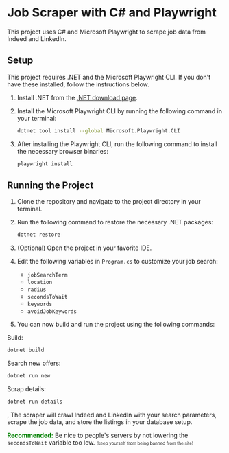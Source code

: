 # Job Scraper with C# and Playwright

This project uses C# and Microsoft Playwright to scrape job data from Indeed and LinkedIn.

## Setup

This project requires .NET and the Microsoft Playwright CLI. If you don't have these installed, follow the instructions below.

1. Install .NET from the [.NET download page](https://dotnet.microsoft.com/download).

2. Install the Microsoft Playwright CLI by running the following command in your terminal:

   ```bash
   dotnet tool install --global Microsoft.Playwright.CLI
   ```

3. After installing the Playwright CLI, run the following command to install the necessary browser binaries:

   ```bash
   playwright install
   ```

## Running the Project

1. Clone the repository and navigate to the project directory in your terminal.

2. Run the following command to restore the necessary .NET packages:

   ```bash
   dotnet restore
   ```

3. (Optional) Open the project in your favorite IDE.

4. Edit the following variables in `Program.cs` to customize your job search:
   - `jobSearchTerm`
   - `location`
   - `radius`
   - `secondsToWait`
   - `keywords`
   - `avoidJobKeywords`

3. You can now build and run the project using the following commands:

Build:
```bash
dotnet build
```
   
Search new offers:
```bash
dotnet run new
```

Scrap details:

```bash
dotnet run details
```
,
The scraper will crawl Indeed and LinkedIn with your search parameters, scrape the job data, and store the listings in your database setup.


<span style="color: green">**Recommended:**</span> Be nice to people's servers by not lowering the `secondsToWait` variable too low. <font size="1">(keep yourself from being banned from the site)</font>
